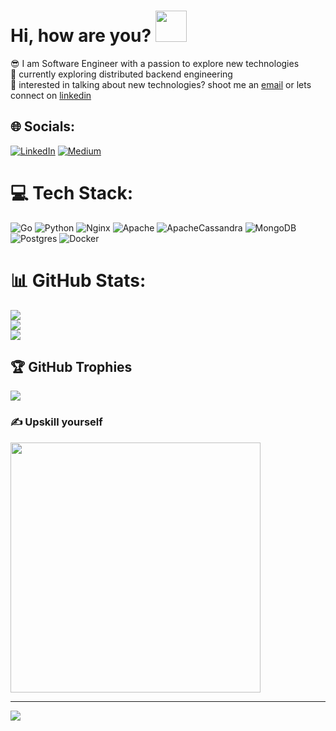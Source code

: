 # Hi, how are you? <img src="https://media.giphy.com/media/hvRJCLFzcasrR4ia7z/giphy.gif" height="50">
😎 I am Software Engineer with a passion to explore new technologies<br>🔭 currently exploring distributed backend engineering<br>📮  interested in talking about new technologies? shoot me an [email](mailto:abhirajranjan456@gmail.com) or lets connect on [linkedin](https://linkedin.com/in/abhirajranjan)


## 🌐 Socials:
[![LinkedIn](https://img.shields.io/badge/LinkedIn-%230077B5.svg?logo=linkedin&logoColor=white)](https://linkedin.com/in/abhirajranjan) [![Medium](https://img.shields.io/badge/Medium-12100E?logo=medium&logoColor=white)](https://medium.com/@abhirajranjan) 

# 💻 Tech Stack:
![Go](https://img.shields.io/badge/go-%2300ADD8.svg?style=for-the-badge&logo=go&logoColor=white) ![Python](https://img.shields.io/badge/python-3670A0?style=for-the-badge&logo=python&logoColor=ffdd54) ![Nginx](https://img.shields.io/badge/nginx-%23009639.svg?style=for-the-badge&logo=nginx&logoColor=white) ![Apache](https://img.shields.io/badge/apache-%23D42029.svg?style=for-the-badge&logo=apache&logoColor=white) ![ApacheCassandra](https://img.shields.io/badge/cassandra-%231287B1.svg?style=for-the-badge&logo=apache-cassandra&logoColor=white) ![MongoDB](https://img.shields.io/badge/MongoDB-%234ea94b.svg?style=for-the-badge&logo=mongodb&logoColor=white) ![Postgres](https://img.shields.io/badge/postgres-%23316192.svg?style=for-the-badge&logo=postgresql&logoColor=white) ![Docker](https://img.shields.io/badge/docker-%230db7ed.svg?style=for-the-badge&logo=docker&logoColor=white)
# 📊 GitHub Stats:
![](https://github-readme-stats.vercel.app/api?username=abhirajranjan&theme=gotham&hide_border=false&include_all_commits=false&count_private=false)<br/>
![](https://github-readme-streak-stats.herokuapp.com/?user=abhirajranjan&theme=gotham&hide_border=false)<br/>
![](https://github-readme-stats.vercel.app/api/top-langs/?username=abhirajranjan&theme=gotham&hide_border=false&include_all_commits=false&count_private=false&layout=compact)

## 🏆 GitHub Trophies
![](https://github-profile-trophy.vercel.app/?username=abhirajranjan&theme=monokai&no-frame=false&no-bg=true&margin-w=4)

### ✍️ Upskill yourself
<img src="https://i.imgur.com/mZvJXFq.png" height="400">

---
[![](https://visitcount.itsvg.in/api?id=abhirajranjan&icon=2&color=0)](https://visitcount.itsvg.in)
